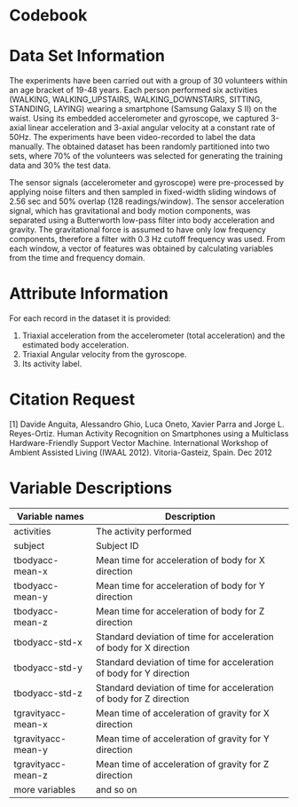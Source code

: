# Codebook

# Data Set Information
The experiments have been carried out with a group of 30 volunteers within an age bracket of 19-48 years. Each person performed six activities (WALKING, WALKING_UPSTAIRS, WALKING_DOWNSTAIRS, SITTING, STANDING, LAYING) wearing a smartphone (Samsung Galaxy S II) on the waist. Using its embedded accelerometer and gyroscope, we captured 3-axial linear acceleration and 3-axial angular velocity at a constant rate of 50Hz. The experiments have been video-recorded to label the data manually. The obtained dataset has been randomly partitioned into two sets, where 70% of the volunteers was selected for generating the training data and 30% the test data.

The sensor signals (accelerometer and gyroscope) were pre-processed by applying noise filters and then sampled in fixed-width sliding windows of 2.56 sec and 50% overlap (128 readings/window). The sensor acceleration signal, which has gravitational and body motion components, was separated using a Butterworth low-pass filter into body acceleration and gravity. The gravitational force is assumed to have only low frequency components, therefore a filter with 0.3 Hz cutoff frequency was used. From each window, a vector of features was obtained by calculating variables from the time and frequency domain.

# Attribute Information
For each record in the dataset it is provided: 
1. Triaxial acceleration from the accelerometer (total acceleration) and the            estimated body acceleration. 
2. Triaxial Angular velocity from the gyroscope. 
3. Its activity label. 

# Citation Request
[1] Davide Anguita, Alessandro Ghio, Luca Oneto, Xavier Parra and Jorge L. Reyes-Ortiz. Human Activity Recognition on Smartphones using a Multiclass Hardware-Friendly Support Vector Machine. International Workshop of Ambient Assisted Living (IWAAL 2012). Vitoria-Gasteiz, Spain. Dec 2012

# Variable Descriptions
| Variable names | Description |
| ---- | ---- |
| activities | The activity performed |
| subject | Subject ID |
| tbodyacc-mean-x | Mean time for acceleration of body for X direction |
| tbodyacc-mean-y | Mean time for acceleration of body for Y direction |
| tbodyacc-mean-z | Mean time for acceleration of body for Z direction |
| tbodyacc-std-x | Standard deviation of time for acceleration of body for X direction |
| tbodyacc-std-y | Standard deviation of time for acceleration of body for Y direction |
| tbodyacc-std-z | Standard deviation of time for acceleration of body for Z direction |
| tgravityacc-mean-x | Mean time of acceleration of gravity for X direction |
| tgravityacc-mean-y | Mean time of acceleration of gravity for Y direction |
| tgravityacc-mean-z | Mean time of acceleration of gravity for Z direction |
| more variables | and so on |




